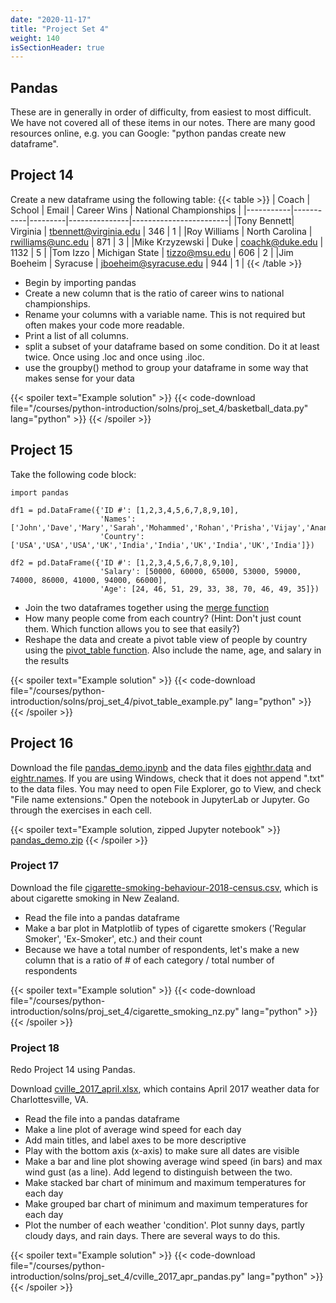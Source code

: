 ```yaml
---
date: "2020-11-17"
title: "Project Set 4"
weight: 140
isSectionHeader: true
---
```


## Pandas 
These are in generally in order of difficulty, from easiest to most difficult. We have not covered all of these items in our notes. There are many good resources online, e.g. you can Google: "python pandas create new dataframe".

## Project 14
Create a new dataframe using the following table:
{{< table >}}
|  Coach    |    School |  Email  |  Career Wins  | National Championships |
|-----------|-----------|---------|---------------|------------------------|
|Tony Bennett| Virginia | tbennett@virginia.edu | 346  | 1  |
|Roy Williams | North Carolina | rwilliams@unc.edu | 871 | 3 |
|Mike Krzyzewski | Duke | coachk@duke.edu | 1132 | 5 |
|Tom Izzo | Michigan State | tizzo@msu.edu | 606 | 2 |
|Jim Boeheim | Syracuse | jboeheim@syracuse.edu | 944 | 1 |
{{< /table >}}

- Begin by importing pandas
- Create a new column that is the ratio of career wins to national championships.
- Rename your columns with a variable name. This is not required but often makes your code more readable. 
- Print a list of all columns.
- split a subset of your dataframe based on some condition. Do it at least twice. Once using .loc and once using .iloc.
- use the groupby() method to group your dataframe in some way that makes sense for your data

{{< spoiler text="Example solution" >}}
{{< code-download file="/courses/python-introduction/solns/proj_set_4/basketball_data.py" lang="python" >}}
{{< /spoiler >}}

## Project 15
Take the following code block:
```
import pandas

df1 = pd.DataFrame({'ID #': [1,2,3,4,5,6,7,8,9,10],
                    'Names': ['John','Dave','Mary','Sarah','Mohammed','Rohan','Prisha','Vijay','Ananya','Raj'],
                    'Country': ['USA','USA','USA','UK','India','India','UK','India','UK','India']})

df2 = pd.DataFrame({'ID #': [1,2,3,4,5,6,7,8,9,10],
                    'Salary': [50000, 60000, 65000, 53000, 59000, 74000, 86000, 41000, 94000, 66000],
                    'Age': [24, 46, 51, 29, 33, 38, 70, 46, 49, 35]})
```

- Join the two dataframes together using the [merge function](https://pandas.pydata.org/pandas-docs/stable/user_guide/merging.html)
- How many people come from each country? (Hint: Don't just count them. Which function allows you to see that easily?)
- Reshape the data and create a pivot table view of people by country using the [pivot_table function](https://www.geeksforgeeks.org/python-pandas-pivot_table/). Also include the name, age, and salary in the results

{{< spoiler text="Example solution" >}}
{{< code-download file="/courses/python-introduction/solns/proj_set_4/pivot_table_example.py" lang="python" >}}
{{< /spoiler >}}

## Project 16

Download the file [pandas_demo.ipynb](/courses/python-introduction/scripts/pandas_demo_blank.zip) and the data files [eighthr.data](/data/eighthr.data) and [eightr.names](/data/eighthr.names). If you are using Windows, check that it does not append ".txt" to the data files.  You may need to open File Explorer, go to View, and check "File name extensions."  Open the notebook in JupyterLab or Jupyter.  Go through the exercises in each cell.

{{< spoiler text="Example solution, zipped Jupyter notebook" >}}
[pandas_demo.zip](/courses/python-introduction/solns/proj_set_4/pandas_demo.zip)
{{< /spoiler >}}

### Project 17
Download the file [cigarette-smoking-behaviour-2018-census.csv](/data/cigarette-smoking-behaviour-2018-census.csv), which is about cigarette smoking in New Zealand.
- Read the file into a pandas dataframe
- Make a bar plot in Matplotlib of types of cigarette smokers ('Regular Smoker', 'Ex-Smoker', etc.) and their count
- Because we have a total number of respondents, let's make a new column that is a ratio of # of each category / total number of respondents

{{< spoiler text="Example solution" >}}
{{< code-download file="/courses/python-introduction/solns/proj_set_4/cigarette_smoking_nz.py" lang="python" >}}
{{< /spoiler >}}
 
### Project 18
Redo Project 14 using Pandas.

Download [cville_2017_april.xlsx](/data/cville_2017_april.xlsx), which contains April 2017 weather data for Charlottesville, VA.
- Read the file into a pandas dataframe
- Make a line plot of average wind speed for each day
- Add main titles, and label axes to be more descriptive
- Play with the bottom axis (x-axis) to make sure all dates are visible
- Make a bar and line plot showing average wind speed (in bars) and max wind gust (as a line). Add legend to distinguish between the two.
- Make stacked bar chart of minimum and maximum temperatures for each day
- Make grouped bar chart of minimum and maximum temperatures for each day
- Plot the number of each weather 'condition'. Plot sunny days, partly cloudy days, and rain days. There are several ways to do this.

{{< spoiler text="Example solution" >}}
{{< code-download file="/courses/python-introduction/solns/proj_set_4/cville_2017_apr_pandas.py" lang="python" >}}
{{< /spoiler >}}
